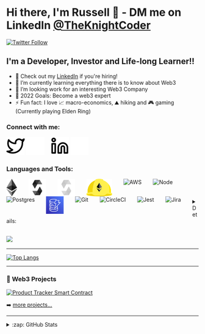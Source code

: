 # Hi there, I'm Russell 👋  - DM me on LinkedIn [@TheKnightCoder][twitterDM] 

[![Twitter Follow](https://img.shields.io/twitter/follow/TheKnightCoder?color=1DA1F2&logo=twitter&style=for-the-badge)](https://twitter.com/intent/follow?original_referer=https%3A%2F%2Fgithub.com%2FTheKnightCoder&screen_name=TheKnightCoder)


## I'm a Developer, Investor and Life-long Learner!!

- 🔭 Check out my [LinkedIn][LinkedIn] if you're hiring!
- 🌱 I’m currently learning everything there is to know about Web3
- 🐻 I’m looking work for an interesting Web3 Company
- 🥅 2022 Goals: Become a web3 expert
- ⚡ Fun fact: I love 📈 macro-economics, ⛰️ hiking and 🎮  gaming (Currently playing Elden Ring)

### Connect with me:
[![website](./img/twitter-light.svg)](https://twitter.com/TheKnightCoder#gh-light-mode-only)
[![website](./img/twitter-dark.svg)](https://twitter.com/TheKnightCoder#gh-dark-mode-only)
&nbsp;&nbsp;
[![website](./img/linkedin-light.svg)](https://linkedin.com/in/russellchoudhury#gh-light-mode-only)
[![website](./img/linkedin-dark.svg)](https://linkedin.com/in/russellchoudhury#gh-dark-mode-only)

### Languages and Tools:
[<img align="left" alt="Solidity" height="46px" style="padding-right:30px;" src="./img/ethereum.svg" />](https://ethereum.org/en/)
[<img align="left" alt="Solidity" height="46px" style="padding-right:30px;" src="./img/solidity_black.svg" />](https://docs.soliditylang.org/#gh-light-mode-only)
[<img align="left" alt="Solidity" height="46px" style="padding-right:30px;" src="./img/solidity_white.svg" />](https://docs.soliditylang.org/#gh-dark-mode-only)
[<img align="left" alt="Hardhat" height="46px" style="padding-right:30px;" src="./img/hardhat.svg" />](https://hardhat.org/)
[<img align="left" alt="AWS" height="46px" style="padding-right:30px;" src="https://cdn.jsdelivr.net/gh/devicons/devicon/icons/amazonwebservices/amazonwebservices-plain-wordmark.svg" />](https://aws.amazon.com/)
[<img align="left" alt="Node" height="46px" style="padding-right:30px;" src="https://cdn.jsdelivr.net/gh/devicons/devicon/icons/nodejs/nodejs-original-wordmark.svg" />](https://nodejs.org/en/)
[<img align="left" alt="Postgres" height="46px" style="padding-right:30px;" src="https://cdn.jsdelivr.net/gh/devicons/devicon/icons/postgresql/postgresql-original-wordmark.svg" />](https://www.postgresql.org/)
[<img align="left" alt="DynamoDB" height="46px" style="padding-right:30px;" src="./img/dynamodb.svg" />](https://aws.amazon.com/dynamodb/)
[<img align="left" alt="Git" height="46px" src="https://cdn.jsdelivr.net/gh/devicons/devicon/icons/git/git-original.svg" style="padding-right:30px;" />](https://git-scm.com/)
[<img align="left" alt="CircleCI" height="46px" style="padding-right:30px;"  src="https://cdn.jsdelivr.net/gh/devicons/devicon/icons/circleci/circleci-plain-wordmark.svg" />](https://circleci.com/)
[<img align="left" alt="Jest" height="46px" style="padding-right:30px;" src="https://cdn.jsdelivr.net/gh/devicons/devicon/icons/jest/jest-plain.svg" />](https://jestjs.io/)
[<img align="left" alt="Jira" height="46px" style="padding-right:30px;" src="https://cdn.jsdelivr.net/gh/devicons/devicon/icons/jira/jira-original-wordmark.svg" />](https://www.atlassian.com/software/jira)


<br />
<br />
<br />

<details>
  <summary>Details:</summary>
  Ethereum, Solidity, Hardhat, AWS, Node.js, Postgres, DynamoDB, Git, CircleCI, Jest, Jira
</details>
<br />

![](https://komarev.com/ghpvc/?username=TheKnightCoder&color=blue)

---

[![Top Langs](https://github-readme-stats.vercel.app/api/top-langs/?username=TheKnightCoder&hide=HTML,CSS&layout=compact&theme=radical)](https://github.com/anuraghazra/github-readme-stats)


---

### 📕 Web3 Projects

[![Product Tracker Smart Contract](https://github-readme-stats.vercel.app/api/pin/?username=TheKnightCoder&repo=product-tracker-smart-contract)](https://github.com/TheKnightCoder/product-tracker-smart-contract)

➡️ [more projects...](https://github.com/TheKnightCoder?tab=repositories)

---
<details>
  <summary>:zap: GitHub Stats</summary>

  <img align="left" alt="TheKnightCoder's GitHub Stats" src="https://github-readme-stats.vercel.app/api?username=TheKnightCoder&show_icons=true&count_private=true&theme=radical&hide=issues,contribs" />

</details>

[twitterDM]: https://twitter.com/messages/225835157-225835157?recipient_id=225835157&text=
[LinkedIn]: https://www.linkedin.com/in/russellchoudhury/

<!-- took inspiration from https://github.com/TheKnightCoder/TheKnightCoder/blob/master/README.md -->